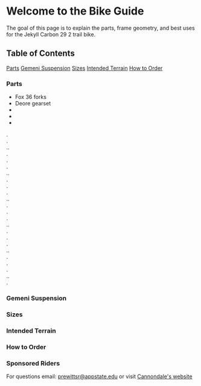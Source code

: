# **Welcome to the Bike Guide**
The goal of this page is to explain the parts, frame geometry, and best uses for the Jekyll Carbon 29 2 trail bike. 

## Table of Contents
[Parts](#parts)
[Gemeni Suspension](#gemeni-suspension)
[Sizes](#sizes)
[Intended Terrain](#intended-terrain)
[How to Order](#how-to-order)

### Parts
* Fox 36 forks
* Deore gearset
*
*
*
.  
.  
..  
.  
.  
.  
..  
.  
.  
.  
..  
.  
.  
.  
..  
.  
.  
.  
..  
.  
.  
.  
..  
.  
### Gemeni Suspension





### Sizes





### Intended Terrain

### How to Order



### Sponsored Riders





For questions email: <prewittsr@appstate.edu>
or visit [Cannondale's website](https://www.cannondale.com/en-it/bikes/mountain/trail-bikes/jekyll/jekyll-carbon-29-2?sku=c21200m10sm)
